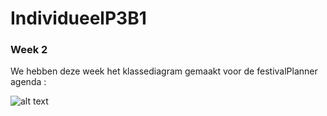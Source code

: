 # IndividueelP3B1

### Week 2

We hebben deze week het klassediagram gemaakt voor de festivalPlanner agenda :

![alt text](image.jpg)

